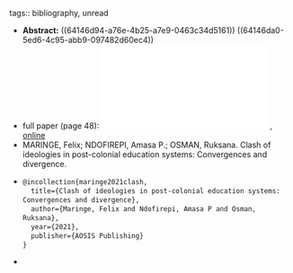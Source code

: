 tags:: bibliography, unread

- **Abstract:** ((64146d94-a76e-4b25-a7e9-0463c34d5161)) ((64146da0-5ed6-4c95-abb9-097482d60ec4))
- full paper (page 48): ![local copy](../assets/Clash_of_ideologies_in_post_colonial_education_systems_1679060220532_0.pdf), [online](https://openhub.spu.ac.za/bitstream/handle/20.500.12821/462/Clash%20of%20ideologies%20in%20post%20colonial%20education%20systems.pdf?sequence=1)
- MARINGE, Felix; NDOFIREPI, Amasa P.; OSMAN, Ruksana. Clash of ideologies in post-colonial education systems: Convergences and divergence.
- ```
  @incollection{maringe2021clash,
    title={Clash of ideologies in post-colonial education systems: Convergences and divergence},
    author={Maringe, Felix and Ndofirepi, Amasa P and Osman, Ruksana},
    year={2021},
    publisher={AOSIS Publishing}
  }
  ```
-